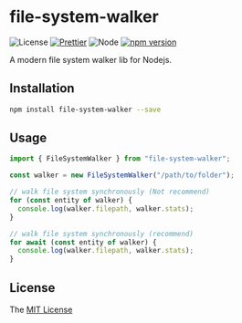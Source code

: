 # file-system-walker

![License](https://img.shields.io/badge/license-MIT-green.svg)
[![Prettier](https://img.shields.io/badge/Code%20Style-Prettier-green.svg)](https://github.com/prettier/prettier)
![Node](https://img.shields.io/badge/node-%3E=6.0-blue.svg?style=flat-square)
[![npm version](https://badge.fury.io/js/file-system-walker.svg)](https://badge.fury.io/js/file-system-walker)

A modern file system walker lib for Nodejs.

## Installation

```bash
npm install file-system-walker --save
```

## Usage

```javascript
import { FileSystemWalker } from "file-system-walker";

const walker = new FileSystemWalker("/path/to/folder");

// walk file system synchronously (Not recommend)
for (const entity of walker) {
  console.log(walker.filepath, walker.stats);
}

// walk file system synchronously (recommend)
for await (const entity of walker) {
  console.log(walker.filepath, walker.stats);
}
```

## License

The [MIT License](https://github.com/axetroy/file-system-walker/blob/main/LICENSE)

